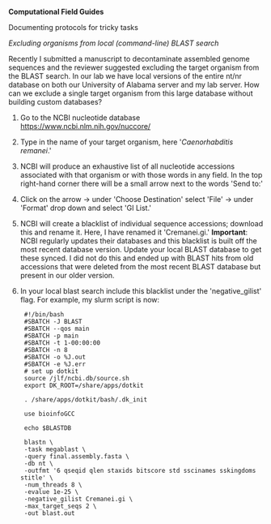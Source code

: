 **Computational Field Guides**

Documenting protocols for tricky tasks

*Excluding organisms from local (command-line) BLAST search*

Recently I submitted a manuscript to decontaminate assembled genome sequences and the reviewer suggested excluding the target organism from the BLAST search. In our lab we have local versions of the entire nt/nr database on both our University of Alabama server and my lab server. How can we exclude a single target organism from this large database without building custom databases?

1. Go to the NCBI nucleotide database https://www.ncbi.nlm.nih.gov/nuccore/

2. Type in the name of your target organism, here '*Caenorhabditis remanei*.'

3. NCBI will produce an exhaustive list of all nucleotide accessions associated with that organism or with those words in any field. In the top right-hand corner there will be a small arrow next to the words 'Send to:'

4. Click on the arrow -> under 'Choose Destination' select 'File' -> under 'Format' drop down and select 'GI List.'

5. NCBI will create a blacklist of individual sequence accessions; download this and rename it. Here, I have renamed it 'Cremanei.gi.'
        **Important**: NCBI regularly updates their databases and this blacklist is built off the most recent database version. Update your local BLAST database to get these synced. I did not do this and ended up with BLAST hits from old accessions that were deleted from the most recent BLAST database but present in our older version. 

6. In your local blast search include this blacklist under the 'negative_gilist' flag. For example, my slurm script is now:

        #!/bin/bash
        #SBATCH -J BLAST
        #SBATCH --qos main
        #SBATCH -p main
        #SBATCH -t 1-00:00:00
        #SBATCH -n 8
        #SBATCH -o %J.out
        #SBATCH -e %J.err
        # set up dotkit
        source /jlf/ncbi.db/source.sh
        export DK_ROOT=/share/apps/dotkit

        . /share/apps/dotkit/bash/.dk_init

        use bioinfoGCC

        echo $BLASTDB

        blastn \
        -task megablast \
        -query final.assembly.fasta \
        -db nt \
        -outfmt '6 qseqid qlen staxids bitscore std sscinames sskingdoms stitle' \
        -num_threads 8 \
        -evalue 1e-25 \
        -negative_gilist Cremanei.gi \
        -max_target_seqs 2 \
        -out blast.out

